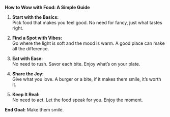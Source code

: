 **How to Wow with Food: A Simple Guide**

1. **Start with the Basics:**  
   Pick food that makes you feel good. No need for fancy, just what tastes right.

2. **Find a Spot with Vibes:**  
   Go where the light is soft and the mood is warm. A good place can make all the difference.

3. **Eat with Ease:**  
   No need to rush. Savor each bite. Enjoy what’s on your plate.

4. **Share the Joy:**  
   Give what you love. A burger or a bite, if it makes them smile, it’s worth it.

5. **Keep It Real:**  
   No need to act. Let the food speak for you. Enjoy the moment.

**End Goal:** Make them smile.